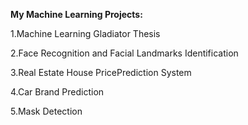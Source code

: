 **My Machine Learning Projects:**

1.Machine Learning Gladiator Thesis

2.Face Recognition and Facial Landmarks Identification

3.Real Estate House PricePrediction System

4.Car Brand Prediction

5.Mask Detection
